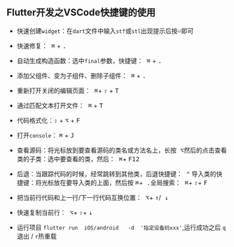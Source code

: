 ## Flutter开发之VSCode快捷键的使用

* 快速创建`widget`：在`dart`文件中输入`stf`或`stl`出现提示后按<kbd>⏎</kbd>即可

* 快速修复：<kbd> ⌘</kbd> + <kbd>.</kbd>  

* 自动生成构造函数：选中` final `参数，快捷键：<kbd> ⌘</kbd> + <kbd>.</kbd>

* 添加父组件、变为子组件、删除子组件：<kbd> ⌘</kbd> + <kbd>.</kbd>

* 重新打开关闭的编辑页面：<kbd> ⌘</kbd>+ <kbd>⇧</kbd> + <kbd> T</kbd>

* 通过匹配文本打开文件：<kbd> ⌘</kbd> + <kbd> T</kbd>

* 代码格式化：<kbd>⇧</kbd> + <kbd> ⌥</kbd> + <kbd> F</kbd>

* 打开`console`： <kbd> ⌘</kbd> + <kbd> J</kbd>

* 查看源码：将光标放到要查看源码的类名或方法名上，长按<kbd> ⌥</kbd>然后的点击查看类的子类：选中要查看的类，然后：<kbd> ⌘</kbd>+ <kbd> F12</kbd>

* 后退：当跟踪代码的时候，经常跳转到其他类，后退快捷键：<kbd> ⌃</kbd> 导入类的快捷键：将光标放在要导入类的上面，然后按 <kbd> ⌘</kbd>+<kbd> .</kbd>全局搜索：<kbd> ⌘</kbd>+ <kbd> ⇧</kbd>+ <kbd> F</kbd>

* 把当前行代码和上一行/下一行代码互换位置：<kbd> ⌥</kbd>+ <kbd> ↑</kbd>/<kbd> ↓</kbd>

* 快速复制当前行：<kbd> ⌥</kbd>+ <kbd> ⇧</kbd>+ <kbd> ↓</kbd>


* 运行项目 `flutter run  iOS/android   -d  '指定设备码xxx'`,运行成功之后 `q`退出 /  `r`热重载